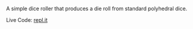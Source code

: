 A simple dice roller that produces a die roll from standard polyhedral dice.

Live Code: [repl.it](https://repl.it/@sophiabrandt/DiceRoller)
